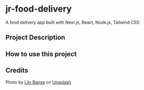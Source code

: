 # jr-food-delivery
A food delivery app built with Next.js, React, Node.js, Tailwind CSS

## Project Description

## How to use this project

## Credits

Photo by <a href="https://unsplash.com/@lvnatikk?utm_content=creditCopyText&utm_medium=referral&utm_source=unsplash">Lily Banse</a> on <a href="https://unsplash.com/photos/cooked-dish-on-gray-bowl--YHSwy6uqvk?utm_content=creditCopyText&utm_medium=referral&utm_source=unsplash">Unsplash</a>

  
